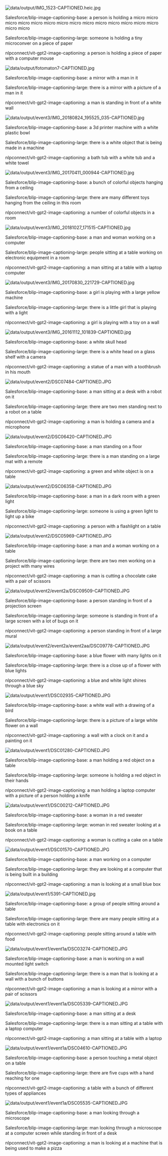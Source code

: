 ![data/output/IMG_1523-CAPTIONED.heic.jpg](data/output/IMG_1523-CAPTIONED.heic.jpg)

Salesforce/blip-image-captioning-base: a person is holding a micro micro micro micro micro micro micro micro micro micro micro micro micro micro micro micro

Salesforce/blip-image-captioning-large: someone is holding a tiny microconver on a piece of paper

nlpconnect/vit-gpt2-image-captioning: a person is holding a piece of paper with a computer mouse 


![data/output/fotomaton7-CAPTIONED.jpg](data/output/fotomaton7-CAPTIONED.jpg)

Salesforce/blip-image-captioning-base: a mirror with a man in it

Salesforce/blip-image-captioning-large: there is a mirror with a picture of a man in it

nlpconnect/vit-gpt2-image-captioning: a man is standing in front of a white wall 


![data/output/event3/IMG_20180824_195525_035-CAPTIONED.jpg](data/output/event3/IMG_20180824_195525_035-CAPTIONED.jpg)

Salesforce/blip-image-captioning-base: a 3d printer machine with a white plastic bowl

Salesforce/blip-image-captioning-large: there is a white object that is being made in a machine

nlpconnect/vit-gpt2-image-captioning: a bath tub with a white tub and a white towel 


![data/output/event3/IMG_20170411_000944-CAPTIONED.jpg](data/output/event3/IMG_20170411_000944-CAPTIONED.jpg)

Salesforce/blip-image-captioning-base: a bunch of colorful objects hanging from a ceiling

Salesforce/blip-image-captioning-large: there are many different toys hanging from the ceiling in this room

nlpconnect/vit-gpt2-image-captioning: a number of colorful objects in a room 


![data/output/event3/IMG_20181027_171515-CAPTIONED.jpg](data/output/event3/IMG_20181027_171515-CAPTIONED.jpg)

Salesforce/blip-image-captioning-base: a man and woman working on a computer

Salesforce/blip-image-captioning-large: people sitting at a table working on electronic equipment in a room

nlpconnect/vit-gpt2-image-captioning: a man sitting at a table with a laptop computer 


![data/output/event3/IMG_20170830_221729-CAPTIONED.jpg](data/output/event3/IMG_20170830_221729-CAPTIONED.jpg)

Salesforce/blip-image-captioning-base: a girl is playing with a large yellow machine

Salesforce/blip-image-captioning-large: there is a little girl that is playing with a light

nlpconnect/vit-gpt2-image-captioning: a girl is playing with a toy on a wall 


![data/output/event3/IMG_20161112_101839-CAPTIONED.jpg](data/output/event3/IMG_20161112_101839-CAPTIONED.jpg)

Salesforce/blip-image-captioning-base: a white skull head

Salesforce/blip-image-captioning-large: there is a white head on a glass shelf with a camera

nlpconnect/vit-gpt2-image-captioning: a statue of a man with a toothbrush in his mouth 


![data/output/event2/DSC07484-CAPTIONED.JPG](data/output/event2/DSC07484-CAPTIONED.JPG)

Salesforce/blip-image-captioning-base: a man sitting at a desk with a robot on it

Salesforce/blip-image-captioning-large: there are two men standing next to a robot on a table

nlpconnect/vit-gpt2-image-captioning: a man is holding a camera and a microphone 


![data/output/event2/DSC06420-CAPTIONED.JPG](data/output/event2/DSC06420-CAPTIONED.JPG)

Salesforce/blip-image-captioning-base: a man standing on a floor

Salesforce/blip-image-captioning-large: there is a man standing on a large mat with a remote

nlpconnect/vit-gpt2-image-captioning: a green and white object is on a table 


![data/output/event2/DSC06358-CAPTIONED.JPG](data/output/event2/DSC06358-CAPTIONED.JPG)

Salesforce/blip-image-captioning-base: a man in a dark room with a green light

Salesforce/blip-image-captioning-large: someone is using a green light to light up a bike

nlpconnect/vit-gpt2-image-captioning: a person with a flashlight on a table 


![data/output/event2/DSC05969-CAPTIONED.JPG](data/output/event2/DSC05969-CAPTIONED.JPG)

Salesforce/blip-image-captioning-base: a man and a woman working on a table

Salesforce/blip-image-captioning-large: there are two men working on a project with many wires

nlpconnect/vit-gpt2-image-captioning: a man is cutting a chocolate cake with a pair of scissors 


![data/output/event2/event2a/DSC09509-CAPTIONED.JPG](data/output/event2/event2a/DSC09509-CAPTIONED.JPG)

Salesforce/blip-image-captioning-base: a person standing in front of a projection screen

Salesforce/blip-image-captioning-large: someone is standing in front of a large screen with a lot of bugs on it

nlpconnect/vit-gpt2-image-captioning: a person standing in front of a large mural 


![data/output/event2/event2a/event2aa/DSC09778-CAPTIONED.JPG](data/output/event2/event2a/event2aa/DSC09778-CAPTIONED.JPG)

Salesforce/blip-image-captioning-base: a blue flower with many lights on it

Salesforce/blip-image-captioning-large: there is a close up of a flower with blue lights

nlpconnect/vit-gpt2-image-captioning: a blue and white light shines through a blue sky 


![data/output/event1/DSC02935-CAPTIONED.JPG](data/output/event1/DSC02935-CAPTIONED.JPG)

Salesforce/blip-image-captioning-base: a white wall with a drawing of a bird

Salesforce/blip-image-captioning-large: there is a picture of a large white flower on a wall

nlpconnect/vit-gpt2-image-captioning: a wall with a clock on it and a painting on it 


![data/output/event1/DSC01280-CAPTIONED.JPG](data/output/event1/DSC01280-CAPTIONED.JPG)

Salesforce/blip-image-captioning-base: a man holding a red object on a table

Salesforce/blip-image-captioning-large: someone is holding a red object in their hands

nlpconnect/vit-gpt2-image-captioning: a man holding a laptop computer with a picture of a person holding a knife 


![data/output/event1/DSC00212-CAPTIONED.JPG](data/output/event1/DSC00212-CAPTIONED.JPG)

Salesforce/blip-image-captioning-base: a woman in a red sweater

Salesforce/blip-image-captioning-large: woman in red sweater looking at a book on a table

nlpconnect/vit-gpt2-image-captioning: a woman is cutting a cake on a table 


![data/output/event1/DSC01570-CAPTIONED.JPG](data/output/event1/DSC01570-CAPTIONED.JPG)

Salesforce/blip-image-captioning-base: a man working on a computer

Salesforce/blip-image-captioning-large: they are looking at a computer that is being built in a building

nlpconnect/vit-gpt2-image-captioning: a man is looking at a small blue box 


![data/output/event1/5391-CAPTIONED.jpg](data/output/event1/5391-CAPTIONED.jpg)

Salesforce/blip-image-captioning-base: a group of people sitting around a table

Salesforce/blip-image-captioning-large: there are many people sitting at a table with electronics on it

nlpconnect/vit-gpt2-image-captioning: people sitting around a table with food 


![data/output/event1/event1a/DSC03274-CAPTIONED.JPG](data/output/event1/event1a/DSC03274-CAPTIONED.JPG)

Salesforce/blip-image-captioning-base: a man is working on a wall mounted light switch

Salesforce/blip-image-captioning-large: there is a man that is looking at a wall with a bunch of buttons

nlpconnect/vit-gpt2-image-captioning: a man is looking at a mirror with a pair of scissors 


![data/output/event1/event1a/DSC05339-CAPTIONED.JPG](data/output/event1/event1a/DSC05339-CAPTIONED.JPG)

Salesforce/blip-image-captioning-base: a man sitting at a desk

Salesforce/blip-image-captioning-large: there is a man sitting at a table with a laptop computer

nlpconnect/vit-gpt2-image-captioning: a man sitting at a table with a laptop 


![data/output/event1/event1a/DSC04610-CAPTIONED.JPG](data/output/event1/event1a/DSC04610-CAPTIONED.JPG)

Salesforce/blip-image-captioning-base: a person touching a metal object on a table

Salesforce/blip-image-captioning-large: there are five cups with a hand reaching for one

nlpconnect/vit-gpt2-image-captioning: a table with a bunch of different types of appliances 


![data/output/event1/event1a/DSC05535-CAPTIONED.JPG](data/output/event1/event1a/DSC05535-CAPTIONED.JPG)

Salesforce/blip-image-captioning-base: a man looking through a microscope

Salesforce/blip-image-captioning-large: man looking through a microscope at a computer screen while standing in front of a desk

nlpconnect/vit-gpt2-image-captioning: a man is looking at a machine that is being used to make a pizza 


